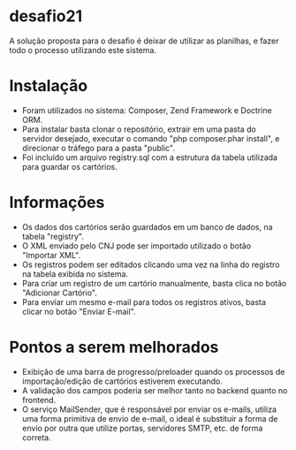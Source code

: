 # desafio21
A solução proposta para o desafio é deixar de utilizar as planilhas, e fazer todo o processo utilizando este sistema.

# Instalação
- Foram utilizados no sistema: Composer, Zend Framework e Doctrine ORM. 
- Para instalar basta clonar o repositório, extrair em uma pasta do servidor desejado, executar o comando "php composer.phar install", e direcionar o tráfego para a pasta "public".
- Foi incluído um arquivo registry.sql com a estrutura da tabela utilizada para guardar os cartórios.

# Informações
- Os dados dos cartórios serão guardados em um banco de dados, na tabela "registry".
- O XML enviado pelo CNJ pode ser importado utilizado o botão "Importar XML".
- Os registros podem ser editados clicando uma vez na linha do registro na tabela exibida no sistema.
- Para criar um registro de um cartório manualmente, basta clica no botão "Adicionar Cartório".
- Para enviar um mesmo e-mail para todos os registros ativos, basta clicar no botão "Enviar E-mail".

# Pontos a serem melhorados
- Exibição de uma barra de progresso/preloader quando os processos de importação/edição de cartórios estiverem executando.
- A validação dos campos poderia ser melhor tanto no backend quanto no frontend.
- O serviço MailSender, que é responsável por enviar os e-mails, utiliza uma forma primitiva de envio de e-mail, o ideal é substituir a forma de envio por outra que utilize portas, servidores SMTP, etc. de forma correta.